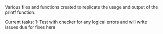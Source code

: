Various files and functions created to replicate the usage and output of the printf function.

Current tasks:
1: Test with checker for any logical errors and will write issues due for fixes here
